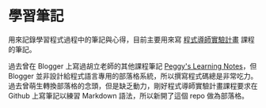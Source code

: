 # 學習筆記

用來記錄學習程式過程中的筆記與心得，目前主要用來寫 [程式導師實驗計畫](https://github.com/Lidemy/mentor-program) 課程的筆記。

過去曾在 Blogger 上寫過胡立老師的其他課程筆記 [Peggy's Learning Notes](http://peggyloveslearning.blogspot.com/)，但 Blogger 並非設計給程式語言專用的部落格系統，所以撰寫程式碼總是非常吃力。過去曾萌生轉換部落格的念頭，但是缺乏動力，剛好程式導師實驗計畫課程要求在 Github 上寫筆記以練習 Markdown 語法，所以新開了這個 repo 做為部落格。

